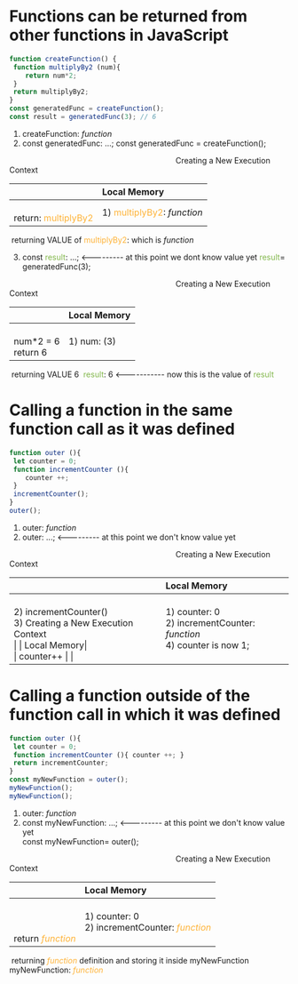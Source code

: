 # Functions can be returned from other functions in JavaScript

```javascript
function createFunction() {
 function multiplyBy2 (num){
 	return num*2;
 }
 return multiplyBy2;
}
const generatedFunc = createFunction();
const result = generatedFunc(3); // 6
```

1) createFunction: *function*
2) const generatedFunc: ...; 
																const generatedFunc = createFunction();

<span style="margin-left: 300px;">Creating a New Execution Context</span>

|                                                             | Local Memory                                                 |
| ----------------------------------------------------------- | :----------------------------------------------------------- |
| <br>return: <span style="color: #feb236">multiplyBy2</span> | 1) <span style="color: #feb236">multiplyBy2</span>: *function* |

​							returning VALUE of <span style="color: #feb236">multiplyBy2</span>: which is  *function*

3) const <span style="color: #82b74b">result</span>: ...; <--------- at this point we dont know value yet
	<span style="color: #82b74b">result</span>= generatedFunc(3);

<span style="margin-left: 300px;">Creating a New Execution Context</span>

|                             | Local Memory |
| --------------------------- | :----------- |
| <br>num*2 = 6<br />return 6 | 1) num: (3)  |

​							returning VALUE 6
​							<span style="color: #82b74b">result</span>: 6 <----------- now this is the value of <span style="color: #82b74b">result</span>

# Calling a function in the same function call as it was defined

```javascript
function outer (){
 let counter = 0;
 function incrementCounter (){
 	counter ++;
 }
 incrementCounter();
}
outer();

```

1) outer: *function*
2) outer: ...; <--------- at this point we don't know value yet														

<span style="margin-left: 300px;">Creating a New Execution Context</span>

|                                                              | Local Memory                                                 |
| ------------------------------------------------------------ | :----------------------------------------------------------- |
| <br>2) incrementCounter()<br />3) Creating a New Execution Context<br />    \|                   \| Local Memory\|<br />    \| counter++  \|                        \| | 1) counter: 0<br />2) incrementCounter: *function*<br />4) counter is now  1; |

# Calling a function outside of the function call in which it was defined

```javascript
function outer (){
 let counter = 0;
 function incrementCounter (){ counter ++; }
 return incrementCounter;
}
const myNewFunction = outer();
myNewFunction();
myNewFunction();
```

1) outer: *function*
2) const myNewFunction: ...; <--------- at this point we don't know value yet			
																const myNewFunction= outer();											

<span style="margin-left: 300px;">Creating a New Execution Context</span>

|                                                              | Local Memory                                                 |
| ------------------------------------------------------------ | :----------------------------------------------------------- |
| <br /><br /><br />return <span style="color: #feb236">*function*</span> | 1) counter: 0<br />2) incrementCounter: <span style="color: #feb236">*function*</span><br /> |

​							returning <span style="color: #feb236">*function*</span> definition and storing it inside myNewFunction
​							myNewFunction: <span style="color: #feb236">*function*</span> 

